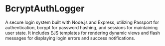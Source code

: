 # BcryptAuthLogger
A secure login system built with Node.js and Express, utilizing Passport for authentication, bcrypt for password hashing, and sessions for maintaining user state. It includes EJS templates for rendering dynamic views and flash messages for displaying login errors and success notifications.
